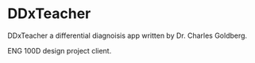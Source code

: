 # DDxTeacher

DDxTeacher a differential diagnoisis app written by Dr. Charles Goldberg. 

ENG 100D design project client.
